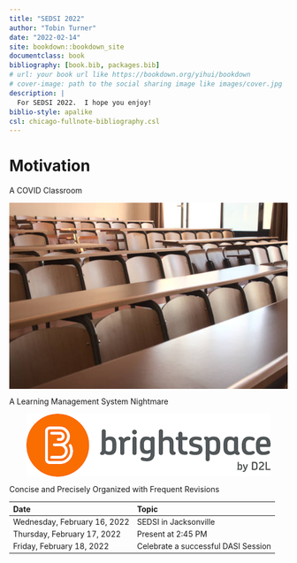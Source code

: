 ```yaml
--- 
title: "SEDSI 2022"
author: "Tobin Turner"
date: "2022-02-14"
site: bookdown::bookdown_site
documentclass: book
bibliography: [book.bib, packages.bib]
# url: your book url like https://bookdown.org/yihui/bookdown
# cover-image: path to the social sharing image like images/cover.jpg
description: |
  For SEDSI 2022.  I hope you enjoy!
biblio-style: apalike
csl: chicago-fullnote-bibliography.csl
---
```


# Motivation

A COVID Classroom

<img src="_images/empty_class.jpg" style="display: block; margin: auto;" />

A Learning Management System Nightmare

<img src="_images/brightspace.png" style="display: block; margin: auto;" />

Concise and Precisely Organized with Frequent Revisions

Date | Topic | 				
|:-------|:------			
| 	Wednesday, February 16, 2022	| 	SEDSI in Jacksonville	| 
| 	Thursday, February 17, 2022	| 	Present at 2:45 PM	| 
| 	Friday, February 18, 2022	| 	Celebrate a successful DASI Session	| 


